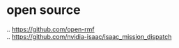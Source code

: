 # open source
.. https://github.com/open-rmf  
.. https://github.com/nvidia-isaac/isaac_mission_dispatch  
